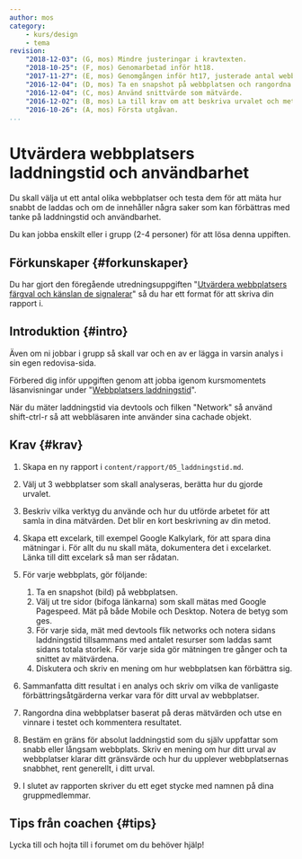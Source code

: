 ```yaml
---
author: mos
category:
    - kurs/design
    - tema
revision:
    "2018-12-03": (G, mos) Mindre justeringar i kravtexten.
    "2018-10-25": (F, mos) Genomarbetad inför ht18.
    "2017-11-27": (E, mos) Genomgången inför ht17, justerade antal webbplatser.
    "2016-12-04": (D, mos) Ta en snapshot på webbplatsen och rangordna dem.
    "2016-12-04": (C, mos) Använd snittvärde som mätvärde.
    "2016-12-02": (B, mos) La till krav om att beskriva urvalet och metoden.
    "2016-10-26": (A, mos) Första utgåvan.
...
```

Utvärdera webbplatsers laddningstid och användbarhet
===================================

Du skall välja ut ett antal olika webbplatser och testa dem för att mäta hur snabbt de laddas och om de innehåller några saker som kan förbättras med tanke på laddningstid och användbarhet.

<!--more-->

Du kan jobba enskilt eller i grupp (2-4 personer) för att lösa denna uppiften.



Förkunskaper {#forkunskaper}
-----------------------

Du har gjort den föregående utredningsuppgiften "[Utvärdera webbplatsers färgval och känslan de signalerar](uppgift/utvardera-webbplatsers-fargval-och-kanslan-de-signalerar)" så du har ett format för att skriva din rapport i.



Introduktion {#intro}
-----------------------

Även om ni jobbar i grupp så skall var och en av er lägga in varsin analys i sin egen redovisa-sida.

Förbered dig inför uppgiften genom att jobba igenom kursmomentets läsanvisningar under "[Webbplatsers laddningstid](kurser/design-v2/kmom05#artikel)".

När du mäter laddningstid via devtools och filken "Network" så använd shift-ctrl-r så att webbläsaren inte använder sina cachade objekt.



Krav {#krav}
-----------------------

1. Skapa en ny rapport i `content/rapport/05_laddningstid.md`.

1. Välj ut 3 webbplatser som skall analyseras, berätta hur du gjorde urvalet.

1. Beskriv vilka verktyg du använde och hur du utförde arbetet för att samla in dina mätvärden. Det blir en kort beskrivning av din metod.

1. Skapa ett excelark, till exempel Google Kalkylark, för att spara dina mätningar i. För allt du nu skall mäta, dokumentera det i excelarket. Länka till ditt excelark så man ser rådatan.

1. För varje webbplats, gör följande:
    1. Ta en snapshot (bild) på webbplatsen.
    1. Välj ut tre sidor (bifoga länkarna) som skall mätas med Google Pagespeed. Mät på både Mobile och Desktop. Notera de betyg som ges.
    1. För varje sida, mät med devtools flik networks och notera sidans laddningstid tillsammans med antalet resurser som laddas samt sidans totala storlek. För varje sida gör mätningen tre gånger och ta snittet av mätvärdena.
    1. Diskutera och skriv en mening om hur webbplatsen kan förbättra sig.

1. Sammanfatta ditt resultat i en analys och skriv om vilka de vanligaste förbättringsåtgärderna verkar vara för ditt urval av webbplatser.

1. Rangordna dina webbplatser baserat på deras mätvärden och utse en vinnare i testet och kommentera resultatet.

1. Bestäm en gräns för absolut laddningstid som du själv uppfattar som snabb eller långsam webbplats. Skriv en mening om hur ditt urval av webbplatser klarar ditt gränsvärde och hur du upplever webbplatsernas snabbhet, rent generellt, i ditt urval.

1. I slutet av rapporten skriver du ett eget stycke med namnen på dina gruppmedlemmar.



Tips från coachen {#tips}
-----------------------

Lycka till och hojta till i forumet om du behöver hjälp!
